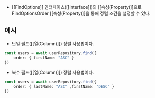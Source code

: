 - [[FindOptions]] 인터페이스([[Interface]])의 [[속성(Property)]]으로 FindOptionsOrder [[속성(Property)]]을 통해 정렬 조건을 설정할 수 있다.


## 예시

- 단일 필드([[열(Column)]]) 정렬 사용법이다.

```ts
const users = await userRepository.find({
	order: { firstName: "ASC" }
})
```

- 복수 필드([[열(Column)]]) 정렬 사용법이다.

```ts
const users = await userRepository.find({
	order: { lastName: "ASC" ,firstName: "DESC" }
})
```